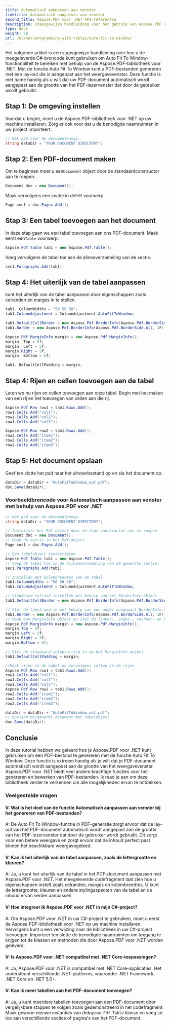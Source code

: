 ```yaml
---
title: Automatisch aanpassen aan venster
linktitle: Automatisch aanpassen aan venster
second_title: Aspose.PDF voor .NET API-referentie
description: Stapsgewijze handleiding voor het gebruik van Aspose.PDF voor .NET en het automatisch aanpassen aan het venster bij het genereren van PDF-bestanden.
type: docs
weight: 50
url: /nl/net/programming-with-tables/auto-fit-to-window/
---
```

Het volgende artikel is een stapsgewijze handleiding over hoe u de meegeleverde C#-broncode kunt gebruiken om Auto Fit To Window-functionaliteit te bereiken met behulp van de Aspose.PDF-bibliotheek voor .NET. Met de functie Auto Fit To Window kunt u PDF-bestanden genereren met een lay-out die is aangepast aan het weergavevenster. Deze functie is met name handig als u wilt dat uw PDF-document automatisch wordt aangepast aan de grootte van het PDF-lezervenster dat door de gebruiker wordt gebruikt.

## Stap 1: De omgeving instellen

Voordat u begint, moet u de Aspose.PDF-bibliotheek voor .NET op uw machine installeren. Zorg er ook voor dat u de benodigde naamruimten in uw project importeert.

```csharp
// Het pad naar de documentenmap.
string dataDir = "YOUR DOCUMENT DIRECTORY";
```

## Stap 2: Een PDF-document maken

 Om te beginnen moet u een`Document` object door de standaardconstructor aan te roepen.

```csharp
Document doc = new Document();
```

 Maak vervolgens een sectie in de`Pdf` voorwerp.

```csharp
Page sec1 = doc.Pages.Add();
```

## Stap 3: Een tabel toevoegen aan het document

 In deze stap gaan we een tabel toevoegen aan ons PDF-document. Maak eerst een`Table` voorwerp.

```csharp
Aspose.Pdf.Table tab1 = new Aspose.Pdf.Table();
```

Voeg vervolgens de tabel toe aan de alineaverzameling van de sectie.

```csharp
sec1.Paragraphs.Add(tab1);
```

##  Stap 4: Het uiterlijk van de tabel aanpassen

kunt het uiterlijk van de tabel aanpassen door eigenschappen zoals celranden en marges in te stellen.

```csharp
tab1. ColumnWidths = "50 50 50";
tab1.ColumnAdjustment = ColumnAdjustment.AutoFitToWindow;

tab1.DefaultCellBorder = new Aspose.Pdf.BorderInfo(Aspose.Pdf.BorderSide.All, 0.1F);
tab1.Border = new Aspose.Pdf.BorderInfo(Aspose.Pdf.BorderSide.All, 1F);

Aspose.Pdf.MarginInfo margin = new Aspose.Pdf.MarginInfo();
margin. Top = 5f;
margin. Left = 5f;
margin.Right = 5f;
margin. Bottom = 5f;

tab1. DefaultCellPadding = margin;
```

##  Stap 4: Rijen en cellen toevoegen aan de tabel

Laten we nu rijen en cellen toevoegen aan onze tabel. Begin met het maken van een rij en het toevoegen van cellen aan die rij.

```csharp
Aspose.Pdf.Row row1 = tab1.Rows.Add();
row1.Cells.Add("col1");
row1.Cells.Add("col2");
row1.Cells.Add("col3");

Aspose.Pdf.Row row2 = tab1.Rows.Add();
row2.Cells.Add("item1");
row2.Cells.Add("item2");
row2.Cells.Add("item3");
```

## Stap 5: Het document opslaan

Geef ten slotte het pad naar het uitvoerbestand op en sla het document op.

```csharp
dataDir = dataDir + "AutoFitToWindow_out.pdf";
doc.Save(dataDir);
```

### Voorbeeldbroncode voor Automatisch aanpassen aan venster met behulp van Aspose.PDF voor .NET

```csharp
// Het pad naar de documentenmap.
string dataDir = "YOUR DOCUMENT DIRECTORY";

// Instntiate het Pdf-object door de lege constructor aan te roepen
Document doc = new Document();
// Maak de sectie in het Pdf-object
Page sec1 = doc.Pages.Add();

// Een tabelobject instantiëren
Aspose.Pdf.Table tab1 = new Aspose.Pdf.Table();
// Voeg de tabel toe in de alineaverzameling van de gewenste sectie
sec1.Paragraphs.Add(tab1);

// Instellen met kolombreedtes van de tabel
tab1.ColumnWidths = "50 50 50";
tab1.ColumnAdjustment = ColumnAdjustment.AutoFitToWindow;

// Standaard celrand instellen met behulp van het BorderInfo-object
tab1.DefaultCellBorder = new Aspose.Pdf.BorderInfo(Aspose.Pdf.BorderSide.All, 0.1F);

// Stel de tabelrand in met behulp van een ander aangepast BorderInfo-object
tab1.Border = new Aspose.Pdf.BorderInfo(Aspose.Pdf.BorderSide.All, 1F);
// Maak een MarginInfo-object en stel de linker-, onder-, rechter- en bovenmarges in
Aspose.Pdf.MarginInfo margin = new Aspose.Pdf.MarginInfo();
margin.Top = 5f;
margin.Left = 5f;
margin.Right = 5f;
margin.Bottom = 5f;

// Stel de standaard celopvulling in op het MarginInfo-object
tab1.DefaultCellPadding = margin;

//Maak rijen in de tabel en vervolgens cellen in de rijen
Aspose.Pdf.Row row1 = tab1.Rows.Add();
row1.Cells.Add("col1");
row1.Cells.Add("col2");
row1.Cells.Add("col3");
Aspose.Pdf.Row row2 = tab1.Rows.Add();
row2.Cells.Add("item1");
row2.Cells.Add("item2");
row2.Cells.Add("item3");

dataDir = dataDir + "AutoFitToWindow_out.pdf";
// Opslaan bijgewerkt document met tabelobject
doc.Save(dataDir);
```

## Conclusie

In deze tutorial hebben we geleerd hoe je Aspose.PDF voor .NET kunt gebruiken om een PDF-bestand te genereren met de functie Auto Fit To Window. Deze functie is extreem handig als je wilt dat je PDF-document automatisch wordt aangepast aan de grootte van het weergavevenster. Aspose.PDF voor .NET biedt veel andere krachtige functies voor het genereren en bewerken van PDF-bestanden. Ik raad je aan om deze bibliotheek verder te verkennen om alle mogelijkheden ervan te ontdekken.

### Veelgestelde vragen

#### V: Wat is het doel van de functie Automatisch aanpassen aan venster bij het genereren van PDF-bestanden?

A: De Auto Fit To Window-functie in PDF-generatie zorgt ervoor dat de lay-out van het PDF-document automatisch wordt aangepast aan de grootte van het PDF-lezervenster dat door de gebruiker wordt gebruikt. Dit zorgt voor een betere weergave en zorgt ervoor dat de inhoud perfect past binnen het beschikbare weergavegebied.

#### V: Kan ik het uiterlijk van de tabel aanpassen, zoals de lettergrootte en kleuren?

A: Ja, u kunt het uiterlijk van de tabel in het PDF-document aanpassen met Aspose.PDF voor .NET. Het meegeleverde codefragment laat zien hoe u eigenschappen instelt zoals celranden, marges en kolombreedtes. U kunt de lettergrootte, kleuren en andere stylingaspecten van de tabel en de inhoud ervan verder aanpassen.

#### V: Hoe integreer ik Aspose.PDF voor .NET in mijn C#-project?

A: Om Aspose.PDF voor .NET in uw C#-project te gebruiken, moet u eerst de Aspose.PDF-bibliotheek voor .NET op uw machine installeren. Vervolgens kunt u een verwijzing naar de bibliotheek in uw C#-project toevoegen. Importeer ten slotte de benodigde naamruimten om toegang te krijgen tot de klassen en methoden die door Aspose.PDF voor .NET worden geleverd.

#### V: Is Aspose.PDF voor .NET compatibel met .NET Core-toepassingen?

A: Ja, Aspose.PDF voor .NET is compatibel met .NET Core-applicaties. Het ondersteunt verschillende .NET-platforms, waaronder .NET Framework, .NET Core en .NET 5.0+.

#### V: Kan ik meer tabellen aan het PDF-document toevoegen?

A: Ja, u kunt meerdere tabellen toevoegen aan een PDF-document door vergelijkbare stappen te volgen zoals gedemonstreerd in het codefragment. Maak gewoon nieuwe instanties van de`Aspose.Pdf.Table` klasse en voeg ze toe aan verschillende secties of pagina's van het PDF-document.